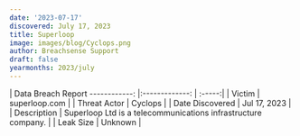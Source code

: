 ```yaml
---
date: '2023-07-17'
discovered: July 17, 2023
title: Superloop
image: images/blog/Cyclops.png
author: Breachsense Support
draft: false
yearmonths: 2023/july
---
```



| Data Breach Report
------------:     |:-------------:    | :-----:|
| Victim      | superloop.com      | 
| Threat Actor      | Cyclops      | 
| Date Discovered      | Jul 17, 2023      | 
| Description      | Superloop Ltd is a telecommunications infrastructure company.      | 
| Leak Size      | Unknown      | 


